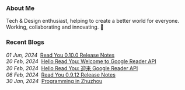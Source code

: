 ### About Me

Tech & Design enthusiast, helping to create a better world for everyone. Working, collaborating and innovating. 🤔

### Recent Blogs

<!-- blog starts -->
<i>01 Jun, 2024</i>&nbsp;&nbsp;<a href='https://ash7.io/blog/read-you-0.10.0-release-notes/' target='_blank'>Read You 0.10.0 Release Notes</a><br/>
<i>20 Feb, 2024</i>&nbsp;&nbsp;<a href='https://ash7.io/blog/hello-read-you-welcome-to-google-reader-api-en-us/' target='_blank'>Hello Read You: Welcome to Google Reader API</a><br/>
<i>20 Feb, 2024</i>&nbsp;&nbsp;<a href='https://ash7.io/blog/hello-read-you-welcome-to-google-reader-api-zh-cn/' target='_blank'>Hello Read You: 迎来 Google Reader API</a><br/>
<i>06 Feb, 2024</i>&nbsp;&nbsp;<a href='https://ash7.io/blog/read-you-0.9.12-release-notes/' target='_blank'>Read You 0.9.12 Release Notes</a><br/>
<i>30 Jan, 2024</i>&nbsp;&nbsp;<a href='https://ash7.io/blog/programming-in-zhuzhou/' target='_blank'>Programming in Zhuzhou</a><br/>
<!-- blog ends -->
